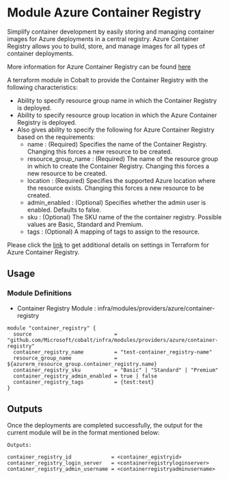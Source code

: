 # Module Azure Container Registry

Simplify container development by easily storing and managing container images for Azure deployments in a central registry. Azure Container Registry allows you to build, store, and manage images for all types of container deployments.

More information for Azure Container Registry can be found [here](https://azure.microsoft.com/en-us/services/container-registry/)

A terraform module in Cobalt to provide the Container Registry with the following characteristics:

- Ability to specify resource group name in which the Container Registry is deployed.
- Ability to specify resource group location in which the Azure Container Registry is deployed.
- Also gives ability to specify the following for Azure Container Registry based on the requirements:
  - name : (Required) Specifies the name of the Container Registry. Changing this forces a new resource to be created.
  - resource_group_name : (Required) The name of the resource group in which to create the Container Registry. Changing this forces a new resource to be created.
  - location : (Required) Specifies the supported Azure location where the resource exists. Changing this forces a new resource to be created.
  - admin_enabled : (Optional) Specifies whether the admin user is enabled. Defaults to false.
  - sku : (Optional) The SKU name of the the container registry. Possible values are Basic, Standard and Premium.
  - tags : (Optional) A mapping of tags to assign to the resource.

Please click the [link](https://www.terraform.io/docs/providers/azurerm/r/container_registry.html) to get additional details on settings in Terraform for Azure Container Registry.

## Usage

### Module Definitions

- Container Registry Module        : infra/modules/providers/azure/container-registry

```
module "container_registry" {
  source                           = "github.com/Microsoft/cobalt/infra/modules/providers/azure/container-registry"
  container_registry_name          = "test-container_registry-name"
  resource_group_name              = ${azurerm_resource_group.container_registry.name} 
  container_registry_sku           = "Basic" | "Standard" | "Premium"
  container_registry_admin_enabled = true | false
  container_registry_tags          = {test:test}
}
```

## Outputs

Once the deployments are completed successfully, the output for the current module will be in the format mentioned below:

```hcl
Outputs:

container_registry_id             = <container_egistryid>
container_registry_login_server   = <containerregistryloginserver>
container_registry_admin_username = <containerregistryadminusername>
```

